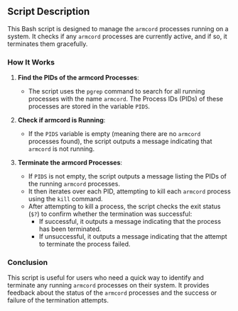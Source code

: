 ## Script Description

This Bash script is designed to manage the `armcord` processes running on a system. It checks if any `armcord` processes are currently active, and if so, it terminates them gracefully.

### How It Works

1. **Find the PIDs of the armcord Processes**:
   - The script uses the `pgrep` command to search for all running processes with the name `armcord`. The Process IDs (PIDs) of these processes are stored in the variable `PIDS`.

2. **Check if armcord is Running**:
   - If the `PIDS` variable is empty (meaning there are no `armcord` processes found), the script outputs a message indicating that `armcord` is not running.

3. **Terminate the armcord Processes**:
   - If `PIDS` is not empty, the script outputs a message listing the PIDs of the running `armcord` processes.
   - It then iterates over each PID, attempting to kill each `armcord` process using the `kill` command.
   - After attempting to kill a process, the script checks the exit status (`$?`) to confirm whether the termination was successful:
     - If successful, it outputs a message indicating that the process has been terminated.
     - If unsuccessful, it outputs a message indicating that the attempt to terminate the process failed.

### Conclusion

This script is useful for users who need a quick way to identify and terminate any running `armcord` processes on their system. It provides feedback about the status of the `armcord` processes and the success or failure of the termination attempts.
